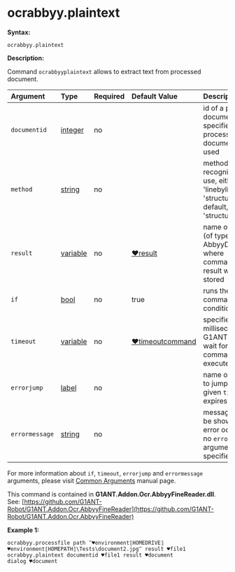 # ocrabbyy.plaintext

**Syntax:**

```text
ocrabbyy.plaintext
```

**Description:**

Command `ocrabbyyplaintext` allows to extract text from processed document.

| Argument | Type | Required | Default Value | Description |
| :--- | :--- | :--- | :--- | :--- |
| `documentid` | [integer](https://github.com/G1ANT-Robot/G1ANT.Manual/blob/master/G1ANT-Language/Structures/integer.md) | no |  | id of a processed document, if not specified last processed document is used |
| `method` | [string](https://github.com/G1ANT-Robot/G1ANT.Manual/blob/master/G1ANT-Language/Structures/string.md) | no |  | method of text recognition to use, either 'linebyline' or 'structured'. By default, 'structured' |
| `result` | [variable](https://github.com/G1ANT-Robot/G1ANT.Manual/blob/master/G1ANT-Language/Special-Characters/variable.md) | no | [♥result](https://github.com/G1ANT-Robot/G1ANT.Manual/blob/master/G1ANT-Language/Common-Arguments.md) | name of variable \(of type AbbyyDocument\) where command’s result will be stored |
| `if` | [bool](https://github.com/G1ANT-Robot/G1ANT.Manual/blob/master/G1ANT-Language/Structures/bool.md) | no | true | runs the command only if condition is true |
| `timeout` | [variable](https://github.com/G1ANT-Robot/G1ANT.Manual/blob/master/G1ANT-Language/Special-Characters/variable.md) | no | [♥timeoutcommand](https://github.com/G1ANT-Robot/G1ANT.Manual/blob/master/G1ANT-Language/Variables/Special-Variables.md) | specifies time in milliseconds for G1ANT.Robot to wait for the command to be executed |
| `errorjump` | [label](https://github.com/G1ANT-Robot/G1ANT.Manual/blob/master/G1ANT-Language/Structures/label.md) | no |  | name of the label to jump to if given `timeout` expires |
| `errormessage` | [string](https://github.com/G1ANT-Robot/G1ANT.Manual/blob/master/G1ANT-Language/Structures/string.md) | no |  | message that will be shown in case error occurs and no `errorjump` argument is specified |

For more information about `if`, `timeout`, `errorjump` and `errormessage` arguments, please visit [Common Arguments](https://github.com/G1ANT-Robot/G1ANT.Manual/blob/master/G1ANT-Language/Common-Arguments.md) manual page.

This command is contained in **G1ANT.Addon.Ocr.AbbyyFineReader.dll**. See: [https://github.com/G1ANT-Robot/G1ANT.Addon.Ocr.AbbyyFineReader](https://github.com/G1ANT-Robot/G1ANT.Addon.Ocr.AbbyyFineReader)

**Example 1:**

```text
ocrabbyy.processfile path ‴♥environment⟦HOMEDRIVE⟧♥environment⟦HOMEPATH⟧\Tests\document2.jpg‴ result ♥file1
ocrabbyy.plaintext documentid ♥file1 result ♥document
dialog ♥document
```

